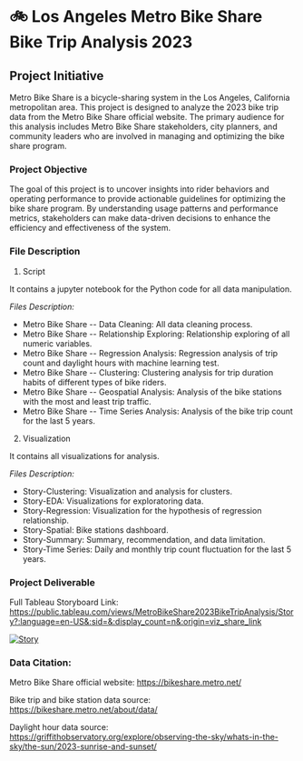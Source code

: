 # :bike: Los Angeles Metro Bike Share Bike Trip Analysis 2023 

## Project Initiative  
Metro Bike Share is a bicycle-sharing system in the Los Angeles, California metropolitan area. This project is designed to analyze the 2023 bike trip data from the Metro 
Bike Share official website. The primary audience for this analysis includes Metro Bike Share stakeholders, city planners, and community leaders who are involved in managing and optimizing the bike share program.

### Project Objective
The goal of this project is to uncover insights into rider behaviors and operating performance to provide actionable guidelines for optimizing the bike share program. 
By understanding usage patterns and performance metrics, stakeholders can make data-driven decisions to enhance the efficiency and effectiveness of the system.

### File Description
1. Script

It contains a jupyter notebook for the Python code for all data manipulation.
   
*Files Description:*
* Metro Bike Share -- Data Cleaning: All data cleaning process.
* Metro Bike Share -- Relationship Exploring: Relationship exploring of all numeric variables.
* Metro Bike Share -- Regression Analysis: Regression analysis of trip count and daylight hours with machine learning test.
* Metro Bike Share -- Clustering: Clustering analysis for trip duration habits of different types of bike riders.
* Metro Bike Share -- Geospatial Analysis: Analysis of the bike stations with the most and least trip traffic.
* Metro Bike Share -- Time Series Analysis: Analysis of the bike trip count for the last 5 years.
  
2. Visualization

It contains all visualizations for analysis.

*Files Description:*
* Story-Clustering: Visualization and analysis for clusters.
* Story-EDA: Visualizations for exploratoring data.
* Story-Regression: Visualization for the hypothesis of regression relationship.
* Story-Spatial: Bike stations dashboard.
* Story-Summary: Summary, recommendation, and data limitation.
* Story-Time Series: Daily and monthly trip count fluctuation for the last 5 years. 


### Project Deliverable 
Full Tableau Storyboard Link: https://public.tableau.com/views/MetroBikeShare2023BikeTripAnalysis/Story?:language=en-US&:sid=&:display_count=n&:origin=viz_share_link

<div class='tableauPlaceholder' id='viz1717013141175' style='position: relative'><noscript><a href='#'><img alt='Story ' src='https:&#47;&#47;public.tableau.com&#47;static&#47;images&#47;Me&#47;MetroBikeShare2023BikeTripAnalysis&#47;Story&#47;1_rss.png' style='border: none' /></a></noscript><object class='tableauViz'  style='display:none;'><param name='host_url' value='https%3A%2F%2Fpublic.tableau.com%2F' /> <param name='embed_code_version' value='3' /> <param name='site_root' value='' /><param name='name' value='MetroBikeShare2023BikeTripAnalysis&#47;Story' /><param name='tabs' value='no' /><param name='toolbar' value='yes' /><param name='static_image' value='https:&#47;&#47;public.tableau.com&#47;static&#47;images&#47;Me&#47;MetroBikeShare2023BikeTripAnalysis&#47;Story&#47;1.png' /> <param name='animate_transition' value='yes' /><param name='display_static_image' value='yes' /><param name='display_spinner' value='yes' /><param name='display_overlay' value='yes' /><param name='display_count' value='yes' /><param name='language' value='en-US' /></object></div>                <script type='text/javascript'>                    var divElement = document.getElementById('viz1717013141175');                    var vizElement = divElement.getElementsByTagName('object')[0];                    vizElement.style.width='1016px';vizElement.style.height='991px';                    var scriptElement = document.createElement('script');                    scriptElement.src = 'https://public.tableau.com/javascripts/api/viz_v1.js';                    vizElement.parentNode.insertBefore(scriptElement, vizElement);                </script>

### Data Citation:																									
Metro Bike Share official website: https://bikeshare.metro.net/

Bike trip and bike station data source: https://bikeshare.metro.net/about/data/

Daylight hour data source: https://griffithobservatory.org/explore/observing-the-sky/whats-in-the-sky/the-sun/2023-sunrise-and-sunset/

